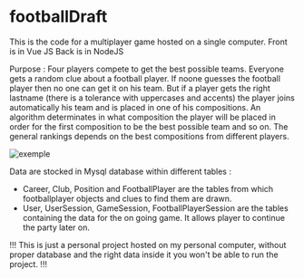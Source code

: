 # footballDraft
This is the code for a multiplayer game hosted on a single computer.
Front is in Vue JS
Back is in NodeJS

Purpose :
Four players compete to get the best possible teams. Everyone gets a random clue about a football player. If noone guesses the football player then no one can get it on his team.
But if a player gets the right lastname (there is a tolerance with uppercases and accents) the player joins automatically his team and is placed in one of his compositions.
An algorithm determinates in what composition the player will be placed in order for the first composition to be the best possible team and so on.
The general rankings depends on the best compositions from different players.

![exemple](https://github.com/hotgavial/footballDraft/assets/71531000/2ae94b64-dadd-40df-a857-3cd5380887f2)

Data are stocked in Mysql database within different tables :
- Career, Club, Position and FootballPlayer are the tables from which footballplayer objects and clues to find them are drawn.
- User, UserSession, GameSession, FootballPlayerSession are the tables containing the data for the on going game. It allows player to continue the party later on.

!!! This is just a personal project hosted on my personal computer, without proper database and the right data inside it you won't be able to run the project. !!!

  
